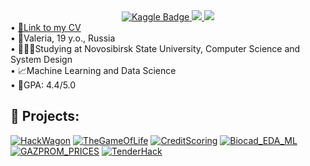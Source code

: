 <div id="badge" align="center"><a href="https://www.kaggle.com/valeriayakovleva"> <img src="https://img.shields.io/badge/Kaggle-blue?style=for-the-badge&amp;logo=kaggle&amp;logoColor=white" alt="Kaggle Badge" /> </a> <a href="https://t.me/melaroozz"> <img src="https://img.shields.io/badge/Telegram-blue?style=for-the-badge&amp;logo=Telegram" /> </a> <a href="mailto:v.yakovleva2@g.nsu.ru"> <img src="https://img.shields.io/badge/email-white?style=for-the-badge&amp;logo=gmail" /> </a></div>
<div id="points" align="left">&bull; <a href="https://drive.google.com/file/d/1H39xPk6hMJ0XPctQkcChPbgOiNj1EgNH/view?usp=sharing">📄Link to my CV</a> <br />&bull; <a>📌Valeria, 19 y.o., Russia</a> <br />&bull; <a>👩🏻‍🎓Studying at Novosibirsk State University, Computer Science and System Design</a> <br />&bull; <a>📈Machine Learning and Data Science</a> <br />&bull; <a>📒GPA: 4.4/5.0&nbsp;</a></div>


## 📁 Projects:

[![HackWagon](https://github-readme-stats.vercel.app/api/pin/?username=melarozz&repo=HackWagon22&theme=gotham&cache_seconds=2000)](https://github.com/melarozz/HackWagon22)
[![TheGameOfLife](https://github-readme-stats.vercel.app/api/pin/?username=melarozz&repo=TheGameOfLife&theme=gotham&cache_seconds=2000)](https://github.com/melarozz/TheGameOfLife)
[![CreditScoring](https://github-readme-stats.vercel.app/api/pin/?username=melarozz&repo=CreditScoring&theme=gotham&cache_seconds=2000)](https://github.com/melarozz/CreditScoring)
[![Biocad_EDA_ML](https://github-readme-stats.vercel.app/api/pin/?username=melarozz&repo=Biocad_EDA_ML&theme=gotham&cache_seconds=200)](https://github.com/melarozz/Biocad_EDA_ML)
[![GAZPROM_PRICES ](https://github-readme-stats.vercel.app/api/pin/?username=melarozz&repo=GAZPROM_PRICES&theme=gotham&cache_seconds=2000)](https://github.com/melarozz/GAZPROM_PRICES)
[![TenderHack](https://github-readme-stats.vercel.app/api/pin/?username=melarozz&repo=TenderHackML-DS_API&theme=gotham&cache_seconds=2000)](https://github.com/melarozz/TenderHackML-DS_API)

